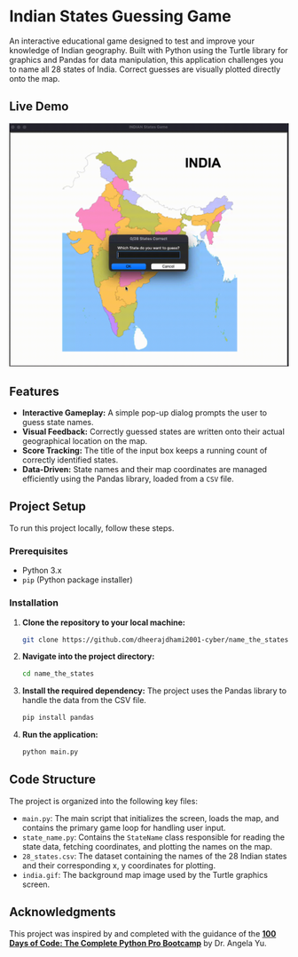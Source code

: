 # Indian States Guessing Game

An interactive educational game designed to test and improve your knowledge of Indian geography. Built with Python using the Turtle library for graphics and Pandas for data manipulation, this application challenges you to name all 28 states of India. Correct guesses are visually plotted directly onto the map.

## Live Demo

![Game Demo](demo.gif)

## Features

-   **Interactive Gameplay:** A simple pop-up dialog prompts the user to guess state names.
-   **Visual Feedback:** Correctly guessed states are written onto their actual geographical location on the map.
-   **Score Tracking:** The title of the input box keeps a running count of correctly identified states.
-   **Data-Driven:** State names and their map coordinates are managed efficiently using the Pandas library, loaded from a `CSV` file.

## Project Setup

To run this project locally, follow these steps.

### Prerequisites

-   Python 3.x
-   `pip` (Python package installer)

### Installation

1.  **Clone the repository to your local machine:**
    ```bash
    git clone https://github.com/dheerajdhami2001-cyber/name_the_states.git
    ```

2.  **Navigate into the project directory:**
    ```bash
    cd name_the_states
    ```

3.  **Install the required dependency:**
    The project uses the Pandas library to handle the data from the CSV file.
    ```bash
    pip install pandas
    ```

4.  **Run the application:**
    ```bash
    python main.py
    ```

## Code Structure

The project is organized into the following key files:

-   `main.py`: The main script that initializes the screen, loads the map, and contains the primary game loop for handling user input.
-   `state_name.py`: Contains the `StateName` class responsible for reading the state data, fetching coordinates, and plotting the names on the map.
-   `28_states.csv`: The dataset containing the names of the 28 Indian states and their corresponding x, y coordinates for plotting.
-   `india.gif`: The background map image used by the Turtle graphics screen.

## Acknowledgments

This project was inspired by and completed with the guidance of the **[100 Days of Code: The Complete Python Pro Bootcamp](https://www.udemy.com/course/100-days-of-code/)** by Dr. Angela Yu.

